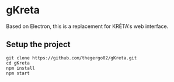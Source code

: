 # gKreta
Based on Electron, this is a replacement for KRÉTA's web interface.

## Setup the project
```
git clone https://github.com/thegergo02/gKreta.git
cd gKreta
npm install
npm start
```
